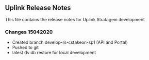 ## Uplink Release Notes
This file contains the release notes for Uplink Stratagem development

### Changes 15042020
- Created branch develop-rs-cstakeon-sp1 (API and Portal)
- Pushed to git
- latest dv db restore for local development

